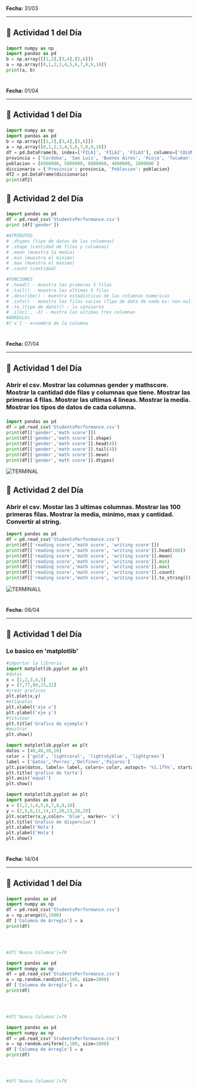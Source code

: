 # 
**Fecha:**  31/03 

---

## 📌 Actividad 1 del Día  
###  
```python
import numpy as np  
import pandas as pd  
b = np.array([[1,2],[3,4],[5,6]])  
a = np.array([0,1,2,3,4,5,6,7,8,9,10])  
print(a, b)  
```

# 
**Fecha:**  01/04 

---

## 📌 Actividad 1 del Día  
### 
```python
import numpy as np  
import pandas as pd  
b = np.array([[1,2],[3,4],[5,6]])  
a = np.array([0,1,2,3,4,5,6,7,8,9,10])  
df = pd.DataFrame(b, index=['FILA1', 'FILA2', 'FILA3'], columns=['COLUMNA1', 'COLUMNA2'])  
provincia = ['Cordoba', 'San Luis', 'Buenos Aires', 'Rioja', 'Tucuman']  
poblacion = [6000000, 5000000, 8000000, 4000000, 1000000 ]   
diccionario = {'Provincia': provincia, 'Poblacion': poblacion}  
df2 = pd.DataFrame(diccionario)  
print(df2)
```
## 📌 Actividad 2 del Día  
###
```python
import pandas as pd     
df = pd.read_csv('StudentsPerformance.csv')  
print (df['gender'])  

#ATRIBUTOS
# .dtypes (tipo de datos de las columnas)
# .shape (cantidad de filas y columnas)
# .mean (muestra la media)
# .min (muestra el minimo)
# .max (muestra el maximo)
# .count (cantidad)

#FUNCIONES 
# .head() - muestra las primeras 5 filas
# .tail() - muestra las ultimas 5 filas 
# .describe() - muestra estadisticas de las columnas numericas 
# .info() - muestra las filas vacias (Tipo de data de nada es: non-null)
# .to_(tipo de dato)() - lo convierte  
# .iloc[:, -3] - mustra las ultimas tres columnas
#ARREGLOs
#['x'] - x=nombre de la columna 
```
# 
**Fecha:**  07/04 

---

## 📌 Actividad 1 del Día  
### Abrir el csv.  Mostrar las columnas gender y mathscore. Mostrar la cantidad dde filas y columnas que tiene.  Mostrar las primeras 4 filas. Mostrar las ultimas 4 lineas. Mostrar la media. Mostrar los tipos de datos de cada columna.
###  
```python
import pandas as pd
df = pd.read_csv('StudentsPerformance.csv')
print(df[['gender','math score']])
print(df[['gender','math score']].shape)
print(df[['gender','math score']].head(4))
print(df[['gender','math score']].tail(4))
print(df[['gender','math score']].mean)
print(df[['gender','math score']].dtypes)
```
![TERMINAL](https://github.com/Marianete/ejercicios/blob/main/Captura.PNG)
## 📌 Actividad 2 del Día 
### Abrir el csv. Mostar las 3 ultimas columnas. Mostrar las 100 primeras filas. Mostrar la media, minimo, max y cantidad. Convertir al string.
```python
import pandas as pd
df = pd.read_csv('StudentsPerformance.csv')
print(df[['reading score','math score', 'writing score']])
print(df[['reading score','math score', 'writing score']].head(100))
print(df[['reading score','math score', 'writing score']].mean)
print(df[['reading score','math score', 'writing score']].min)
print(df[['reading score','math score', 'writing score']].max)
print(df[['reading score','math score', 'writing score']].count)
print(df[['reading score','math score', 'writing score']].to_string())
```
![TERMINALL](https://github.com/Marianete/ejercicios/blob/main/Capturanaziii.PNG)

# 
**Fecha:**  08/04 

---

## 📌 Actividad 1 del Día  
### Lo basico en 'matplotlib'
```python
#importar la libreria
import matplotlib.pyplot as plt
#datos
x = [1,2,3,4,5] 
y = [7,77,89,23,21]
#crear graficos
plt.plot(x,y)
#etiquetas
plt.xlabel('eje x')
plt.ylabel('eje y')
#titulear
plt.title('Grafico de ejemplo')
#mostrar
plt.show()
```
```python
import matplotlib.pyplot as plt
datos = [40,40,10,10]
color = ['gold', 'lightcoral', 'lightskyblue', 'lightgreen']
label = ['Gatos','Perros','Delfines','Pajaros']
plt.pie(datos, labels= label, colors= color, autopct= '%1.1f%%', startangle= 140)
plt.title('grafico de torta')
plt.axis('equal')
plt.show()
```
```python
import matplotlib.pyplot as plt
import pandas as pd 
x = [1,2,3,4,5,6,7,8,9,10]
y = [2,5,8,11,14,17,20,23,26,29]
plt.scatter(x,y,color= 'blue', marker= 'o')
plt.title('Grafico de dispercion')
plt.xlabel('Hola')
plt.ylabel('Hola')
plt.show()
```
# 
**Fecha:**  14/04 

---

## 📌 Actividad 1 del Día  
### 
```python
import pandas as pd 
import numpy as np
df = pd.read_csv('StudentsPerformance.csv')
a = np.arange(0,1000)
df ['Columna de Arreglo'] = a
print(df)




#df['Nueva Columna']=70

```
```python
import pandas as pd 
import numpy as np
df = pd.read_csv('StudentsPerformance.csv')
a = np.random.randint(1,100, size=1000)
df ['Columna de Arreglo'] = a
print(df)




#df['Nueva Columna']=70


```
```python
import pandas as pd 
import numpy as np
df = pd.read_csv('StudentsPerformance.csv')
a = np.random.uniform(1,100, size=1000)
df ['Columna de Arreglo'] = a
print(df)




#df['Nueva Columna']=70


```
